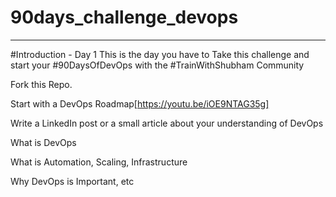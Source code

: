 # 90days_challenge_devops
---------------------------------------------------------------------------------------
#Introduction - Day 1
This is the day you have to Take this challenge and start your #90DaysOfDevOps with the #TrainWithShubham Community

Fork this Repo.

Start with a DevOps Roadmap[https://youtu.be/iOE9NTAG35g]

Write a LinkedIn post or a small article about your understanding of DevOps

What is DevOps

What is Automation, Scaling, Infrastructure

Why DevOps is Important, etc
